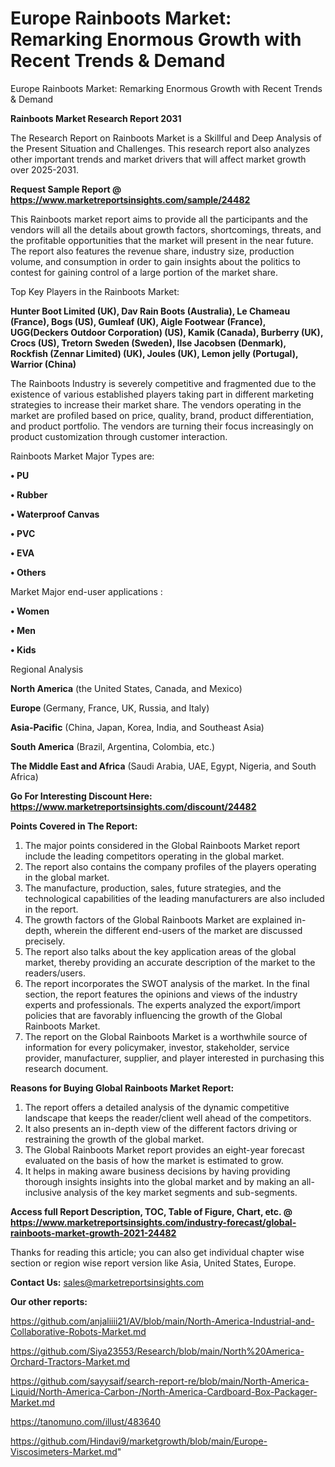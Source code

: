# Europe Rainboots Market: Remarking Enormous Growth with Recent Trends & Demand
Europe Rainboots Market: Remarking Enormous Growth with Recent Trends & Demand

<strong>Rainboots Market Research Report 2031</strong>

The Research Report on Rainboots Market is a Skillful and Deep Analysis of the Present Situation and Challenges. This research report also analyzes other important trends and market drivers that will affect market growth over 2025-2031.

<strong>Request Sample Report @ <a href=https://www.marketreportsinsights.com/sample/24482>https://www.marketreportsinsights.com/sample/24482</a></strong>

This Rainboots market report aims to provide all the participants and the vendors will all the details about growth factors, shortcomings, threats, and the profitable opportunities that the market will present in the near future. The report also features the revenue share, industry size, production volume, and consumption in order to gain insights about the politics to contest for gaining control of a large portion of the market share.

Top Key Players in the Rainboots Market:

<strong>Hunter Boot Limited (UK), Dav Rain Boots (Australia), Le Chameau (France), Bogs (US), Gumleaf (UK), Aigle Footwear (France), UGG(Deckers Outdoor Corporation) (US), Kamik (Canada), Burberry (UK), Crocs (US), Tretorn Sweden (Sweden), Ilse Jacobsen (Denmark), Rockfish (Zennar Limited) (UK), Joules (UK), Lemon jelly (Portugal), Warrior (China)</strong>

The Rainboots Industry is severely competitive and fragmented due to the existence of various established players taking part in different marketing strategies to increase their market share. The vendors operating in the market are profiled based on price, quality, brand, product differentiation, and product portfolio. The vendors are turning their focus increasingly on product customization through customer interaction.

Rainboots Market Major Types are:

<strong>• PU

• Rubber

• Waterproof Canvas

• PVC

• EVA

• Others</strong>

Market Major end-user applications :

<strong>• Women

• Men

• Kids</strong>

Regional Analysis

</u><strong><b>North America</b></strong> (the United States, Canada, and Mexico)

<strong><b>Europe </b></strong>(Germany, France, UK, Russia, and Italy)

<strong><b>Asia-Pacific</b></strong> (China, Japan, Korea, India, and Southeast Asia)

<strong><b>South America</b></strong> (Brazil, Argentina, Colombia, etc.)

<strong><b>The Middle East and Africa</b></strong> (Saudi Arabia, UAE, Egypt, Nigeria, and South Africa)

<strong>Go For Interesting Discount Here: <a href=https://www.marketreportsinsights.com/discount/24482>https://www.marketreportsinsights.com/discount/24482</a></strong>

<strong>Points Covered in The Report:</strong>
<ol>
  <li>The major points considered in the Global Rainboots Market report include the leading competitors operating in the global market.</li>
  <li>The report also contains the company profiles of the players operating in the global market.</li>
  <li>The manufacture, production, sales, future strategies, and the technological capabilities of the leading manufacturers are also included in the report.</li>
  <li>The growth factors of the Global Rainboots Market are explained in-depth, wherein the different end-users of the market are discussed precisely.</li>
  <li>The report also talks about the key application areas of the global market, thereby providing an accurate description of the market to the readers/users.</li>
  <li>The report incorporates the SWOT analysis of the market. In the final section, the report features the opinions and views of the industry experts and professionals. The experts analyzed the export/import policies that are favorably influencing the growth of the Global Rainboots Market.</li>
  <li>The report on the Global Rainboots Market is a worthwhile source of information for every policymaker, investor, stakeholder, service provider, manufacturer, supplier, and player interested in purchasing this research document.</li>
</ol>
<strong>Reasons for Buying Global Rainboots Market Report:</strong>

<ol>
  <li>The report offers a detailed analysis of the dynamic competitive landscape that keeps the reader/client well ahead of the competitors.</li>
  <li>It also presents an in-depth view of the different factors driving or restraining the growth of the global market.</li>
  <li>The Global Rainboots Market report provides an eight-year forecast evaluated on the basis of how the market is estimated to grow.</li>
  <li>It helps in making aware business decisions by having providing thorough insights insights into the global market and by making an all-inclusive analysis of the key market segments and sub-segments.</li>
</ol>
<strong>Access full Report Description, TOC, Table of Figure, Chart, etc. @ <a href=https://www.marketreportsinsights.com/industry-forecast/global-rainboots-market-growth-2021-24482>https://www.marketreportsinsights.com/industry-forecast/global-rainboots-market-growth-2021-24482</a></strong>


Thanks for reading this article; you can also get individual chapter wise section or region wise report version like Asia, United States, Europe.

<strong>Contact Us:</strong>
sales@marketreportsinsights.com

<strong>Our other reports:</strong>

<a href=https://github.com/anjaliiii21/AV/blob/main/North-America-Industrial-and-Collaborative-Robots-Market.md>https://github.com/anjaliiii21/AV/blob/main/North-America-Industrial-and-Collaborative-Robots-Market.md</a>

<a href=https://github.com/Siya23553/Research/blob/main/North%20America-Orchard-Tractors-Market.md>https://github.com/Siya23553/Research/blob/main/North%20America-Orchard-Tractors-Market.md</a>

<a href=https://github.com/sayysaif/search-report-re/blob/main/North-America-Liquid/North-America-Carbon-/North-America-Cardboard-Box-Packager-Market.md>https://github.com/sayysaif/search-report-re/blob/main/North-America-Liquid/North-America-Carbon-/North-America-Cardboard-Box-Packager-Market.md</a>

<a href=https://tanomuno.com/illust/483640>https://tanomuno.com/illust/483640</a>

<a href=https://github.com/Hindavi9/marketgrowth/blob/main/Europe-Viscosimeters-Market.md>https://github.com/Hindavi9/marketgrowth/blob/main/Europe-Viscosimeters-Market.md</a>"
